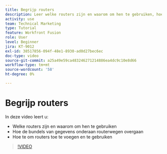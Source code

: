 ```yaml
---
title: Begrijp routers
description: Leer welke routers zijn en waarom om hen te gebruiken, hoe de bundels van gegevens onderaan routerwegen overgaan, en hoe te om routers, allen binnen toe te voegen en te gebruiken [!DNL Adobe Workfront Fusion].
activity: use
team: Technical Marketing
type: Tutorial
feature: Workfront Fusion
role: User
level: Beginner
jira: KT-9012
exl-id: 38517856-094f-48e1-8930-ad0d27bec6ec
doc-type: video
source-git-commit: a25a49e59ca483246271214886ea4dc9c10e8d66
workflow-type: tm+mt
source-wordcount: '58'
ht-degree: 0%

---
```


# Begrijp routers

In deze video leert u:

* Welke routers zijn en waarom om hen te gebruiken
* Hoe de bundels van gegevens onderaan routerwegen overgaan
* Hoe te om routers toe te voegen en te gebruiken

>[!VIDEO](https://video.tv.adobe.com/v/335271/?quality=12&learn=on)
